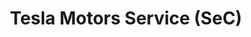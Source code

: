 ---
title: "Tesla Motors Service (SeC)"
url: /kirchheim-bei-muenchen/tesla-motors-service-sec/
shop: Autowerkstatt
---